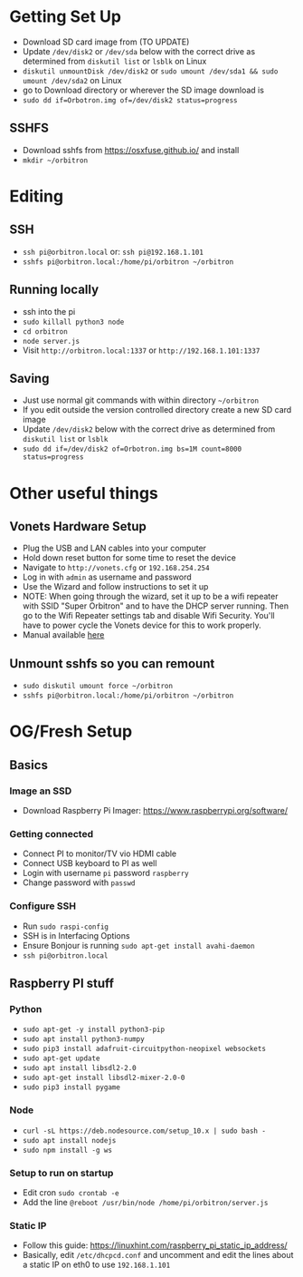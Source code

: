 # Getting Set Up

- Download SD card image from (TO UPDATE)
- Update `/dev/disk2` or `/dev/sda` below with the correct drive as determined from `diskutil list` or `lsblk` on Linux
- `diskutil unmountDisk /dev/disk2` or `sudo umount /dev/sda1 && sudo umount /dev/sda2` on Linux
- go to Download directory or wherever the SD image download is
- `sudo dd if=Orbotron.img of=/dev/disk2 status=progress`


## SSHFS

- Download sshfs from https://osxfuse.github.io/ and install
- `mkdir ~/orbitron`

# Editing

## SSH

- `ssh pi@orbitron.local` or: `ssh pi@192.168.1.101`
- `sshfs pi@orbitron.local:/home/pi/orbitron ~/orbitron`

## Running locally

- ssh into the pi
- `sudo killall python3 node`
- `cd orbitron`
- `node server.js`
- Visit `http://orbitron.local:1337` or `http://192.168.1.101:1337`

## Saving
- Just use normal git commands with within directory `~/orbitron`
- If you edit outside the version controlled directory create a new SD card image
- Update `/dev/disk2` below with the correct drive as determined from `diskutil list` or `lsblk`
- `sudo dd if=/dev/disk2 of=Orbotron.img bs=1M count=8000 status=progress`

# Other useful things

## Vonets Hardware Setup

- Plug the USB and LAN cables into your computer
- Hold down reset button for some time to reset the device
- Navigate to `http://vonets.cfg` or `192.168.254.254`
- Log in with `admin` as username and password
- Use the Wizard and follow instructions to set it up
- NOTE: When going through the wizard, set it up to be a wifi repeater with SSID "Super Orbitron" and to have the DHCP server running. Then go to the Wifi Repeater settings tab and disable Wifi Security. You'll have to power cycle the Vonets device for this to work properly.
- Manual available [here](http://www.vonets.com/download/VAP11G-300/VAP11G-300%E2%80%94%E2%80%94Quick%20Setting%20Guide.pdf)

## Unmount sshfs so you can remount

- `sudo diskutil umount force ~/orbitron`
- `sshfs pi@orbitron.local:/home/pi/orbitron ~/orbitron`

# OG/Fresh Setup

## Basics

### Image an SSD

- Download Raspberry Pi Imager: https://www.raspberrypi.org/software/

### Getting connected

- Connect PI to monitor/TV vio HDMI cable
- Connect USB keyboard to PI as well
- Login with username `pi` password `raspberry`
- Change password with `passwd`

### Configure SSH

- Run `sudo raspi-config`
- SSH is in Interfacing Options
- Ensure Bonjour is running `sudo apt-get install avahi-daemon`
- `ssh pi@orbitron.local`

## Raspberry PI stuff

### Python

- `sudo apt-get -y install python3-pip`
- `sudo apt install python3-numpy`
- `sudo pip3 install adafruit-circuitpython-neopixel websockets`
- `sudo apt-get update`
- `sudo apt install libsdl2-2.0`
- `sudo apt-get install libsdl2-mixer-2.0-0`
- `sudo pip3 install pygame`

### Node

- `curl -sL https://deb.nodesource.com/setup_10.x | sudo bash -`
- `sudo apt install nodejs`
- `sudo npm install -g ws`

### Setup to run on startup

- Edit cron `sudo crontab -e`
- Add the line `@reboot /usr/bin/node /home/pi/orbitron/server.js`

### Static IP

- Follow this guide: https://linuxhint.com/raspberry_pi_static_ip_address/
- Basically, edit `/etc/dhcpcd.conf` and uncomment and edit the lines about a static IP on eth0 to use `192.168.1.101`
